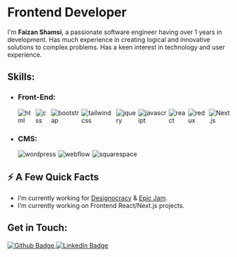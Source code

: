 <h1>Frontend Developer</h1>
<p>I'm <b>Faizan Shamsi</b>, a passionate software engineer having over 1 years in development. Has much experience in creating logical and innovative solutions to complex problems. Has a keen interest in technology and user experience. </p>
<h2>Skills:</h2>
<ul>
<li><h3>Front-End:</h3>
<div style="display: flex; gap: 5px;">
<img src="https://img.shields.io/badge/-HTML5-E34F26?style=for-the-badge&logo=html5&logoColor=white" alt="html">
<img src="https://img.shields.io/badge/-CSS3-1572B6?style=for-the-badge&logo=css3" alt="css">
<img src="https://img.shields.io/badge/-Bootstrap-563D7C?style=for-the-badge&logo=bootstrap" alt="bootstrap">
<img src="https://img.shields.io/badge/-Tailwind-222?style=for-the-badge&logo=tailwindcss" alt="tailwind css">
<img src="https://img.shields.io/badge/jQuery-0769AD?style=for-the-badge&logo=jquery&logoColor=white" alt="jquery">
<img src="https://img.shields.io/badge/-JavaScript-black?style=for-the-badge&logo=javascript" alt="javascript">
<img src="https://img.shields.io/badge/-React-black?style=for-the-badge&logo=react" alt="react">
<img src="https://img.shields.io/badge/-Redux-764ABC?style=for-the-badge&logo=redux" alt="redux">
<img src="https://img.shields.io/badge/-Nextjs-556070?style=for-the-badge&logo=Next.js&logoColor=white" alt="Next.js">


<li><h3>CMS:</h3>
<div style="display: flex; gap: 5px;">

<img src="https://img.shields.io/badge/-Wordpress-00749c?style=for-the-badge&logo=wordpress&logoColor=white" alt="wordpress">
<img src="https://img.shields.io/badge/-Webflow-black?style=for-the-badge&logo=webflow" alt="webflow">
<img src="https://img.shields.io/badge/-squarespace-black?style=for-the-badge&logo=squarespace" alt="squarespace">
</div></li>

</li>
</ul>
<h2>⚡️ A Few Quick Facts</h2>
<ul>
<li>I’m currently working for <a href="https://github.com/designocracy">Designocracy</a> & <a href="https://github.com/Epic-Jam">Epic Jam</a>.</li>
<li>I’m currently working on Frontend React/Next.js projects.</li>
</ul>
<h2>Get in Touch:</h2>
<p>
<a href="https://github.com/FaizanShamsi"  align="center">
  <img  align="center" src="https://img.shields.io/badge/GitHub-%2312100E?style=for-the-badge&logo=Github&logoColor=white" alt="Github Badge"/>
</a>
<a href="https://www.linkedin.com/in/faizan-shamsi-0aa5a4134?utm_source=share&utm_campaign=share_via&utm_content=profile&utm_medium=ios_app"  align="center">
  <img align="center" src="https://img.shields.io/badge/LinkedIn-blue?style=for-the-badge&logo=linkedin&logoColor=white" alt="LinkedIn Badge"/>
</a>


</p>
